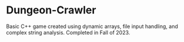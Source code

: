 # Dungeon-Crawler

Basic C++ game created using dynamic arrays, file input handling, and complex string analysis. Completed in Fall of 2023.
